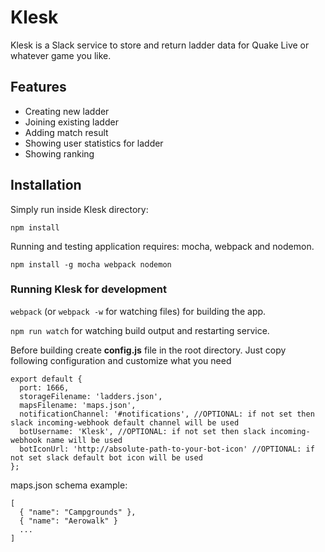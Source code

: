 # Klesk
Klesk is a Slack service to store and return ladder data for Quake Live or whatever game you like.

## Features
- Creating new ladder
- Joining existing ladder
- Adding match result
- Showing user statistics for ladder
- Showing ranking

## Installation
Simply run inside Klesk directory:

`npm install`

Running and testing application requires: mocha, webpack and nodemon.

`npm install -g mocha webpack nodemon`

### Running Klesk for development
`webpack` (or `webpack -w` for watching files) for building the app.

`npm run watch` for watching build output and restarting service.

Before building create **config.js** file in the root directory.
Just copy following configuration and customize what you need

```
export default {
  port: 1666,
  storageFilename: 'ladders.json',
  mapsFilename: 'maps.json',
  notificationChannel: '#notifications', //OPTIONAL: if not set then slack incoming-webhook default channel will be used
  botUsername: 'Klesk', //OPTIONAL: if not set then slack incoming-webhook name will be used
  botIconUrl: 'http://absolute-path-to-your-bot-icon' //OPTIONAL: if not set slack default bot icon will be used
};
```

maps.json schema example:

```
[
  { "name": "Campgrounds" },
  { "name": "Aerowalk" }
  ...
]
```
